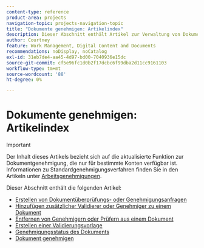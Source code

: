 ```yaml
---
content-type: reference
product-area: projects
navigation-topic: projects-navigation-topic
title: "Dokumente genehmigen: Artikelindex"
description: Dieser Abschnitt enthält Artikel zur Verwaltung von Dokumentgenehmigungen in Adobe Workfront.
author: Courtney
feature: Work Management, Digital Content and Documents
recommendations: noDisplay, noCatalog
exl-id: 31eb7de4-aa45-4d97-bd00-7040936e15dc
source-git-commit: cf5e96fc1d0b2f17dcbc6f99dba2d11cc9161103
workflow-type: tm+mt
source-wordcount: '88'
ht-degree: 0%

---
```


# Dokumente genehmigen: Artikelindex

>[!IMPORTANT]
>
>Der Inhalt dieses Artikels bezieht sich auf die aktualisierte Funktion zur Dokumentgenehmigung, die nur für bestimmte Konten verfügbar ist. Informationen zu Standardgenehmigungsverfahren finden Sie in den Artikeln unter [Arbeitsgenehmigungen](/help/quicksilver/review-and-approve-work/manage-approvals/manage-approvals.md).

Dieser Abschnitt enthält die folgenden Artikel:

* [Erstellen von Dokumentüberprüfungs- oder Genehmigungsanfragen](/help/quicksilver/review-and-approve-work/document-reviews-and-approvals/manage-document-approvals/create-a-document-approval.md)
* [Hinzufügen zusätzlicher Validierer oder Genehmiger zu einem Dokument](/help/quicksilver/review-and-approve-work/document-reviews-and-approvals/manage-document-approvals/add-additional-reviewers-or-approvers.md)
* [Entfernen von Genehmigern oder Prüfern aus einem Dokument](/help/quicksilver/review-and-approve-work/document-reviews-and-approvals/manage-document-approvals/remove-approvers-or-reviewers.md)
* [Erstellen einer Validierungsvorlage](/help/quicksilver/review-and-approve-work/document-reviews-and-approvals/manage-document-approvals/create-approval-template.md)
* [Genehmigungsstatus des Dokuments](/help/quicksilver/review-and-approve-work/document-reviews-and-approvals/manage-document-approvals/document-approval-status.md)
* [Dokument genehmigen](/help/quicksilver/review-and-approve-work/document-reviews-and-approvals/review-and-approve-documents/approve-a-document.md)